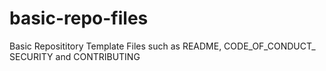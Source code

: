 # basic-repo-files
Basic Reposititory Template Files such as README, CODE_OF_CONDUCT_ SECURITY and CONTRIBUTING
